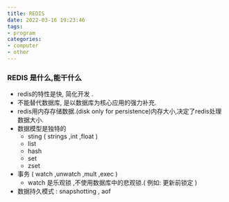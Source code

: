 ```yaml
---
title: REDIS
date: 2022-03-16 19:23:46
tags:
- program
categories: 
- computer
- other
---
```

### REDIS 是什么,能干什么
* redis的特性是快, 简化开发 . 
* 不能替代数据库, 是以数据库为核心应用的强力补充.
* redis用内存存储数据.(disk only for persistence)内存大小,决定了redis处理数据大小.
* 数据模型是独特的
  * sting ( strings ,int ,float )
  * list
  * hash
  * set
  * zset
* 事务 ( watch ,unwatch ,mult ,exec )
  * watch 是乐观锁 ,不使用数据库中的悲观锁.( 例如: 更新前锁定 )
* 数据持久模式 : snapshotting , aof

